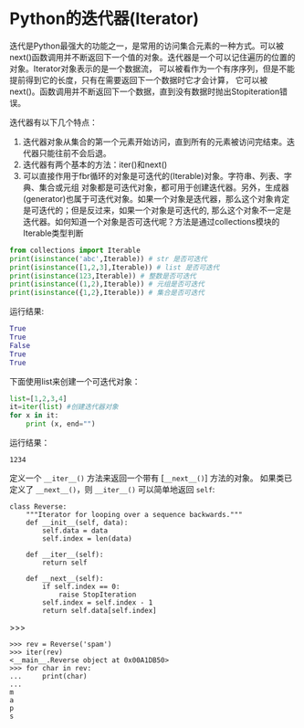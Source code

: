 

# Python的迭代器(Iterator)

迭代是Python最强大的功能之一，是常用的访问集合元素的一种方式。可以被next()函数调用并不断返回下一个值的对象。迭代器是一个可以记住遍历的位置的对象。Iterator对象表示的是一个数据流， 可以被看作为一个有序序列，但是不能提前得到它的长度，只有在需要返回下一个数据时它才会计算， 它可以被next()。函数调用并不断返回下一个数据，直到没有数据时抛出Stopiteration错误。

迭代器有以下几个特点：

1. 迭代器对象从集合的第一个元素开始访问，直到所有的元素被访问完结束。迭代器只能往前不会后退。
2. 迭代器有两个基本的方法：iter()和next()
3. 可以直接作用于fbr循环的对象是可迭代的(Iterable)对象。字符串、列表、字典、集合或元组 对象都是可迭代对象，都可用于创建迭代器。另外，生成器(generator)也属于可迭代对象。如果一个对象是迭代器，那么这个对象肯定是可迭代的；但是反过来，如果一个对象是可迭代的, 那么这个对象不一定是迭代器。如何知道一个对象是否可迭代呢？方法是通过collections模块的 Iterable类型判断



```python
from collections import Iterable
print(isinstance('abc',Iterable)) # str 是否可迭代 
print(isinstance([1,2,3],Iterable)) # list 是否可迭代 
print(isinstance(123,Iterable)) # 整数是否可迭代 
print(isinstance((1,2),Iterable)) # 元组是否可迭代 
print(isinstance({1,2},Iterable)) # 集合是否可迭代
```

运行结果:

```python
True
True
False
True
True
```

下面使用list来创建一个可迭代对象：

```python
list=[1,2,3,4]
it=iter(list) #创建迭代器对象
for x in it:
	print (x, end="")
```

运行结果：

```
1234
```



定义一个 `__iter__()` 方法来返回一个带有 [`__next__()`] 方法的对象。 如果类已定义了 `__next__()`，则 `__iter__()` 可以简单地返回 `self`:

```
class Reverse:
    """Iterator for looping over a sequence backwards."""
    def __init__(self, data):
        self.data = data
        self.index = len(data)

    def __iter__(self):
        return self

    def __next__(self):
        if self.index == 0:
            raise StopIteration
        self.index = self.index - 1
        return self.data[self.index]
```

\>>>

```
>>> rev = Reverse('spam')
>>> iter(rev)
<__main__.Reverse object at 0x00A1DB50>
>>> for char in rev:
...     print(char)
...
m
a
p
s
```

## 